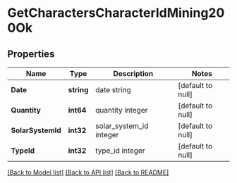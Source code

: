 # GetCharactersCharacterIdMining200Ok

## Properties
Name | Type | Description | Notes
------------ | ------------- | ------------- | -------------
**Date** | **string** | date string | [default to null]
**Quantity** | **int64** | quantity integer | [default to null]
**SolarSystemId** | **int32** | solar_system_id integer | [default to null]
**TypeId** | **int32** | type_id integer | [default to null]

[[Back to Model list]](../README.md#documentation-for-models) [[Back to API list]](../README.md#documentation-for-api-endpoints) [[Back to README]](../README.md)


